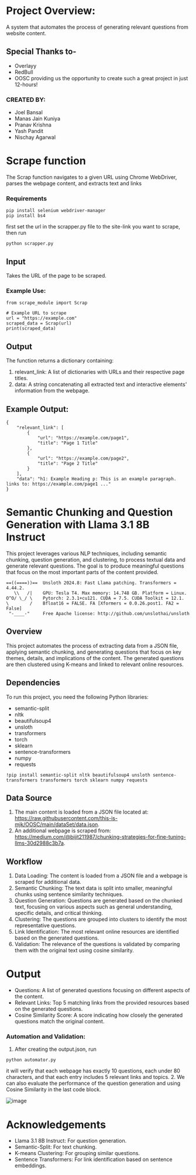 # Project Overview:
A system that automates the process of generating relevant questions from website content.

## Special Thanks to-
* Overlayy
* RedBull
* OOSC
providing us the opportunity to create such a great project in just 12-hours!

### CREATED BY:
* Joel Bansal
* Manas Jain Kuniya
* Pranav Krishna
* Yash Pandit
* Nischay Agarwal

# Scrape function

The Scrap function navigates to a given URL using Chrome WebDriver, parses the webpage content, and extracts text and links

### Requirements

```
pip install selenium webdriver-manager
pip install bs4
```

first set the url in the scrapper.py file to the site-link you want to scrape, then run
```
python scrapper.py
```

## Input

Takes the URL of the page to be scraped.

### Example Use:
```
from scrape_module import Scrap

# Example URL to scrape
url = "https://example.com"
scraped_data = Scrap(url)
print(scraped_data)

```

## Output

The function returns a dictionary containing:

1. relevant_link: A list of dictionaries with URLs and their respective page titles.
2. data: A string concatenating all extracted text and interactive elements' information from the webpage.

## Example Output:
```
{
    "relevant_link": [
        {
            "url": "https://example.com/page1",
            "title": "Page 1 Title"
        },
        {
            "url": "https://example.com/page2",
            "title": "Page 2 Title"
        }
    ],
    "data": "h1: Example Heading p: This is an example paragraph. links to: https://example.com/page1 ..."
}
```

# Semantic Chunking and Question Generation with Llama 3.1 8B Instruct
This project leverages various NLP techniques, including semantic chunking, question generation, and clustering, to process textual data and generate relevant questions. The goal is to produce meaningful questions that focus on the most important parts of the content provided.

```
==((====))==  Unsloth 2024.8: Fast Llama patching. Transformers = 4.44.2.
   \\   /|    GPU: Tesla T4. Max memory: 14.748 GB. Platform = Linux.
O^O/ \_/ \    Pytorch: 2.3.1+cu121. CUDA = 7.5. CUDA Toolkit = 12.1.
\        /    Bfloat16 = FALSE. FA [Xformers = 0.0.26.post1. FA2 = False]
 "-____-"     Free Apache license: http://github.com/unslothai/unsloth
```

## Overview
This project automates the process of extracting data from a JSON file, applying semantic chunking, and generating questions that focus on key themes, details, and implications of the content. The generated questions are then clustered using K-means and linked to relevant online resources.

## Dependencies
To run this project, you need the following Python libraries:

* semantic-split
* nltk
* beautifulsoup4
* unsloth
* transformers
* torch
* sklearn
* sentence-transformers
* numpy
* requests

```
!pip install semantic-split nltk beautifulsoup4 unsloth sentence-transformers transformers torch sklearn numpy requests
```

## Data Source
1. The main content is loaded from a JSON file located at: https://raw.githubusercontent.com/this-is-mjk/OOSC/main/dataSet/data.json.
2. An additional webpage is scraped from: https://medium.com/@bijit211987/chunking-strategies-for-fine-tuning-llms-30d2988c3b7a.

## Workflow
1. Data Loading: The content is loaded from a JSON file and a webpage is scraped for additional data.
2. Semantic Chunking: The text data is split into smaller, meaningful chunks using sentence similarity techniques.
3. Question Generation: Questions are generated based on the chunked text, focusing on various aspects such as general understanding, specific details, and critical thinking.
4. Clustering: The questions are grouped into clusters to identify the most representative questions.
5. Link Identification: The most relevant online resources are identified based on the generated questions.
5. Validation: The relevance of the questions is validated by comparing them with the original text using cosine similarity.

# Output
* Questions: A list of generated questions focusing on different aspects of the content.
* Relevant Links: Top 5 matching links from the provided resources based on the generated questions.
* Cosine Similarity Score: A score indicating how closely the generated questions match the original content.

### Automation and Validation:
1. After creating the output.json, run
```
python automator.py
```
it will verify that each webpage has exactly 10 questions, each under 80 characters, and that each entry includes 5 relevant links and topics.
2. We can also evaluate the performance of the question generation and using Cosine Similarity in the last code block.

![image](https://github.com/user-attachments/assets/29b4beec-dcf4-4dcf-b787-1fb92f668c28)


# Acknowledgements
* Llama 3.1 8B Instruct: For question generation.
* Semantic-Split: For text chunking.
* K-means Clustering: For grouping similar questions.
* Sentence Transformers: For link identification based on sentence embeddings.
